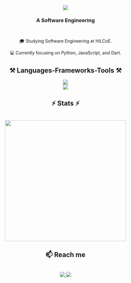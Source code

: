 <div align="center">
    <hl align="center">
        <img src="https://readme-typing-svg.herokuapp.com/?font=Righteous&size=35&center=true&vCenter=true&width=500&height=70&duration=4000&lines=Hi+There!+👋;+I'm+Abdulwasa+Abdulkadir!;"/>
    </h1>
</div>

<h3 align="center">A Software Engineering</h3>

<br/>

<div align="center">
    <p>🎓 Studying Software Engineering at HiLCoE.</p>
    <p>💻 Currently focusing on Python, JavaScript, and Dart.</p> 
</div>

<h2 align="center">⚒ Languages-Frameworks-Tools ⚒</h2>
<div align="center">
    <a href="https://skillicons.dev">
        <img src="https://skillicons.dev/icons?i=github,python,javascript,c#,mongodb,java"/><br>
        <img src="https://skillicons.dev/icons?i=react,bootstrap,mysql,html,css,vscode,figma,git"/><br>
    </a>
</div>

<h2 align="center">⚡️ Stats ⚡️</h2>
<br>
<div align="center">
    <img width=390 src="https://streak-stats.demolab.com/?user=Wasa10&count_private=true&theme=react&border radius=10"/>
</div>

<h2 align="center">📫 Reach me</h2>
<br/>
<div align="center" >
    <a href="mailto:abdiwasa@gmail.com">
        <img src="https://img.shields.io/badge/gmail-333333?style=for-the-badge&logo=gmail&logoColor=red" target="_blank"/>
    </a>
    <a href="mailto:https://t.me/UZI_A">
         <img src="https://img.shields.io/badge/telegram-333333?style=for-the-badge&logo=telegram&logoColor=blue" target="_blank"/>    
    </a>

</div>
